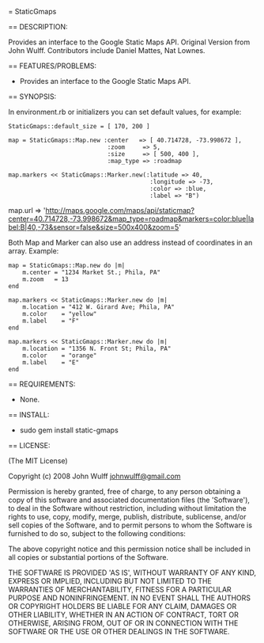 = StaticGmaps

== DESCRIPTION:

Provides an interface to the Google Static Maps API.
Original Version from John Wulff.  Contributors include Daniel Mattes, Nat Lownes.

== FEATURES/PROBLEMS:

* Provides an interface to the Google Static Maps API.

== SYNOPSIS:

In environment.rb or initializers you can set default values, for example:

	StaticGmaps::default_size = [ 170, 200 ]

	map = StaticGmaps::Map.new :center   => [ 40.714728, -73.998672 ],
	                            :zoom     => 5,
	                            :size     => [ 500, 400 ],
	                            :map_type => :roadmap

	map.markers << StaticGmaps::Marker.new(:latitude => 40,
	                                        :longitude => -73,
	                                        :color => :blue,
	                                        :label => "B")
map.url => 'http://maps.google.com/maps/api/staticmap?center=40.714728,-73.998672&map_type=roadmap&markers=color:blue|label:B|40,-73&sensor=false&size=500x400&zoom=5'

Both Map and Marker can also use an address instead of coordinates in an array.  Example:

	map = StaticGmaps::Map.new do |m|
		m.center = "1234 Market St.; Phila, PA"
		m.zoom	 = 13
	end

	map.markers << StaticGmaps::Marker.new do |m|
		m.location = "412 W. Girard Ave; Phila, PA"
		m.color    = "yellow"
		m.label    = "F"
	end

	map.markers << StaticGmaps::Marker.new do |m|
		m.location = "1356 N. Front St; Phila, PA"
		m.color    = "orange"
		m.label    = "E"
	end

== REQUIREMENTS:

* None.

== INSTALL:

* sudo gem install static-gmaps

== LICENSE:

(The MIT License)

Copyright (c) 2008 John Wulff <johnwulff@gmail.com>

Permission is hereby granted, free of charge, to any person obtaining
a copy of this software and associated documentation files (the
'Software'), to deal in the Software without restriction, including
without limitation the rights to use, copy, modify, merge, publish,
distribute, sublicense, and/or sell copies of the Software, and to
permit persons to whom the Software is furnished to do so, subject to
the following conditions:

The above copyright notice and this permission notice shall be
included in all copies or substantial portions of the Software.

THE SOFTWARE IS PROVIDED 'AS IS', WITHOUT WARRANTY OF ANY KIND,
EXPRESS OR IMPLIED, INCLUDING BUT NOT LIMITED TO THE WARRANTIES OF
MERCHANTABILITY, FITNESS FOR A PARTICULAR PURPOSE AND NONINFRINGEMENT.
IN NO EVENT SHALL THE AUTHORS OR COPYRIGHT HOLDERS BE LIABLE FOR ANY
CLAIM, DAMAGES OR OTHER LIABILITY, WHETHER IN AN ACTION OF CONTRACT,
TORT OR OTHERWISE, ARISING FROM, OUT OF OR IN CONNECTION WITH THE
SOFTWARE OR THE USE OR OTHER DEALINGS IN THE SOFTWARE.
